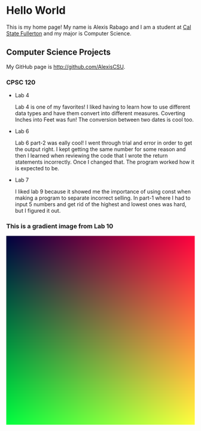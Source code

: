 # Hello World

This is my home page! My name is Alexis Rabago and I am a student at [Cal State Fullerton](http://www.fullerton.edu/) and my major is Computer Science.

## Computer Science Projects

My GitHub page is http://github.com/AlexisCSU.

### CPSC 120

* Lab 4

    Lab 4 is one of my favorites! I liked having to learn how to use different data
    types and have them convert into different measures. Coverting Inches 
    into Feet was fun! The conversion between two dates is cool too.


* Lab 6

    Lab 6 part-2 was eally cool! I went through trial and error in order to get
    the output right. I kept getting the same number for some reason and then
    I learned when reviewing the code that I wrote the return statements incorrectly.
    Once I changed that. The program worked how it is expected to be.

* Lab 7

    I liked lab 9 because it showed me the importance of using const when
    making a program to separate incorrect selling. In part-1 where I had 
    to input 5 numbers and get rid of the highest and lowest ones was hard,
    but I figured it out.


### This is a gradient image from Lab 10
![The gradient image from Lab 10](images/sample_image.png)